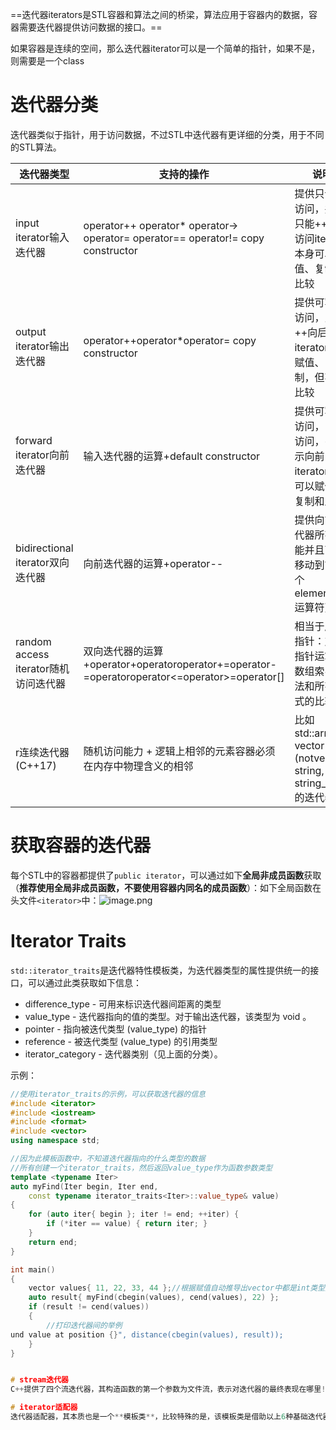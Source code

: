 ==迭代器iterators是STL容器和算法之间的桥梁，算法应用于容器内的数据，容器需要迭代器提供访问数据的接口。==

如果容器是连续的空间，那么迭代器iterator可以是一个简单的指针，如果不是，则需要是一个class

# 迭代器分类
迭代器类似于指针，用于访问数据，不过STL中迭代器有更详细的分类，用于不同的STL算法。

| **迭代器类型** | **支持的操作** | **说明** |
| --- | --- | --- |
| input iterator输入迭代器 | operator++ operator* operator-> operator= operator== operator!= copy constructor | 提供只读的访问，并且只能++向后访问iterator本身可以赋值、复制和比较 |
| output iterator输出迭代器 | operator++operator*operator= copy constructor | 提供可写的访问，只能++向后访问iterator可以赋值、复制，但不能比较 |
| forward iterator向前迭代器 | 输入迭代器的运算+default constructor | 提供可写的访问，向前访问，++表示向前iterator本身可以赋值、复制和比较 |
| bidirectional iterator双向迭代器 | 向前迭代器的运算+operator--  | 提供向前迭代器所有功能并且可以移动到前一个element(--运算符) |
| random access iterator随机访问迭代器 | 双向迭代器的运算+operator+operatoroperator+=operator-=operator<operator>operator<=operator>=operator[] | 相当于原始指针：支持指针运算，数组索引语法和所有形式的比较 |
| r连续迭代器(C++17) | 随机访问能力 + 逻辑上相邻的元素容器必须在内存中物理含义的相邻 | 比如std::array, vector (notvector<bool>), string, string_view的迭代器 |

# 获取容器的迭代器
每个STL中的容器都提供了`public iterator`，可以通过如下**全局非成员函数**获取（**推荐使用全局非成员函数，不要使用容器内同名的成员函数**）：如下全局函数在头文件`<iterator>`中：![image.png](.assets/1627055065340-9832e03f-57a7-4711-8862-75ca1a26d51d.png)

# Iterator Traits
`std::iterator_traits`是迭代器特性模板类，为迭代器类型的属性提供统一的接口，可以通过此类获取如下信息：

- difference_type - 可用来标识迭代器间距离的类型
- value_type - 迭代器指向的值的类型。对于输出迭代器，该类型为 void 。
- pointer - 指向被迭代类型 (value_type) 的指针
- reference - 被迭代类型 (value_type) 的引用类型
- iterator_category - 迭代器类别（见上面的分类）。



示例：
```cpp
//使用iterator_traits的示例，可以获取迭代器的信息
#include <iterator>
#include <iostream>
#include <format>
#include <vector>
using namespace std;

//因为此模板函数中，不知道迭代器指向的什么类型的数据
//所有创建一个iterator_traits，然后返回value_type作为函数参数类型
template <typename Iter>
auto myFind(Iter begin, Iter end,
	const typename iterator_traits<Iter>::value_type& value)
{
	for (auto iter{ begin }; iter != end; ++iter) {
		if (*iter == value) { return iter; }
	}
	return end;
}

int main()
{
	vector values{ 11, 22, 33, 44 };//根据赋值自动推导出vector中都是int类型数据
	auto result{ myFind(cbegin(values), cend(values), 22) };
	if (result != cend(values))
	{
		//打印迭代器间的举例
und value at position {}", distance(cbegin(values), result));
	}
}


# stream迭代器
C++提供了四个流迭代器，其构造函数的第一个参数为文件流，表示对迭代器的最终表现在哪里![image.png](https://cdn.nlark.com/yuque/0/2021/png/690827/1627056978403-2a2bc3ec-f181-456c-abec-fa7096e852c9.png)

# iterator适配器
迭代器适配器，其本质也是一个**模板类**，比较特殊的是，该模板类是借助以上6种基础迭代器实现的。换句话说，**迭代器适配器模板类的内部实现，是通过对以上6种基础迭代器拥有的成员方法进行整合、修改，甚至为了实现某些功能还会添加一些新的成员方法**。迭代器适配器仍属于迭代器，可以理解为是基础迭代器的“翻新版”或者“升级版”。![image.png](https://cdn.nlark.com/yuque/0/2021/png/690827/1627057379328-9ab6c565-1a59-438e-a279-16ef694c1516.png)


```